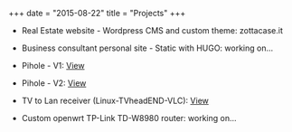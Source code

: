 +++
date = "2015-08-22"
title = "Projects"
+++

* Real Estate website - Wordpress CMS and custom theme: zottacase.it
* Business consultant personal site - Static with HUGO: working on...

* Pihole - V1: <a href="https://www.dropbox.com/s/1hi3z70x1bjkyrz/pihole.JPG?dl=0">View</a>
* Pihole - V2: <a href="https://www.dropbox.com/s/n4hi4smvbfdod5t/2.jpg?dl=0">View</a>
* TV to Lan receiver (Linux-TVheadEND-VLC): <a href="https://www.dropbox.com/s/jqgjcahtn6vwgqy/3.jpg?dl=0">View</a>
* Custom openwrt TP-Link TD-W8980 router: working on...